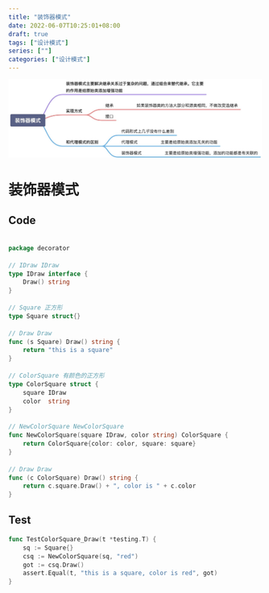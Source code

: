 ```yaml
---
title: "装饰器模式"
date: 2022-06-07T10:25:01+08:00
draft: true
tags: ["设计模式"]
series: [""]
categories: ["设计模式"]
---
```



![](https://raw.githubusercontent.com/yzj0911/my_logs/main/content/images/装饰器模式.jpeg)

# 装饰器模式

## Code

```go 

package decorator

// IDraw IDraw
type IDraw interface {
	Draw() string
}

// Square 正方形
type Square struct{}

// Draw Draw
func (s Square) Draw() string {
	return "this is a square"
}

// ColorSquare 有颜色的正方形
type ColorSquare struct {
	square IDraw
	color  string
}

// NewColorSquare NewColorSquare
func NewColorSquare(square IDraw, color string) ColorSquare {
	return ColorSquare{color: color, square: square}
}

// Draw Draw
func (c ColorSquare) Draw() string {
	return c.square.Draw() + ", color is " + c.color
}

```

## Test

```go
func TestColorSquare_Draw(t *testing.T) {
	sq := Square{}
	csq := NewColorSquare(sq, "red")
	got := csq.Draw()
	assert.Equal(t, "this is a square, color is red", got)
}


````